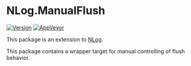 # NLog.ManualFlush

[![Version](https://img.shields.io/nuget/v/NLog.ManualFlush.svg)](https://www.nuget.org/packages/NLog.ManualFlush)
[![AppVeyor](https://img.shields.io/appveyor/ci/Xharze/nlog-ManualFlush/master.svg)](https://ci.appveyor.com/project/Xharze/nlog-ManualFlush/branch/master)

This package is an extension to [NLog](https://github.com/NLog/NLog/). 

This package contains a wrapper 
target for manual controlling of flush behavior.
